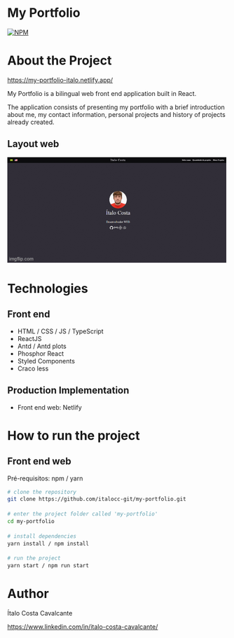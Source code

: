 # My Portfolio
[![NPM](https://img.shields.io/npm/l/react)](https://github.com/italocc-git/my-portfolio/blob/master/LICENSE) 

# About the Project

https://my-portfolio-italo.netlify.app/

My Portfolio is a bilingual web front end application built in React.

The application consists of presenting my portfolio with a brief introduction about me, my contact information, personal projects and history of projects already created.

## Layout web

![Web 1](https://github.com/italocc-git/my-portfolio/blob/master/src/assets/gif/my-portfolio-gif.gif)

# Technologies
## Front end
- HTML / CSS / JS / TypeScript
- ReactJS
- Antd / Antd plots
- Phosphor React
- Styled Components
- Craco less

## Production Implementation
- Front end web: Netlify

# How to run the project

## Front end web
Pré-requisitos: npm / yarn

```bash
# clone the repository
git clone https://github.com/italocc-git/my-portfolio.git

# enter the project folder called 'my-portfolio'
cd my-portfolio

# install dependencies
yarn install / npm install

# run the project
yarn start / npm run start
```

# Author

Ítalo Costa Cavalcante

https://www.linkedin.com/in/italo-costa-cavalcante/

